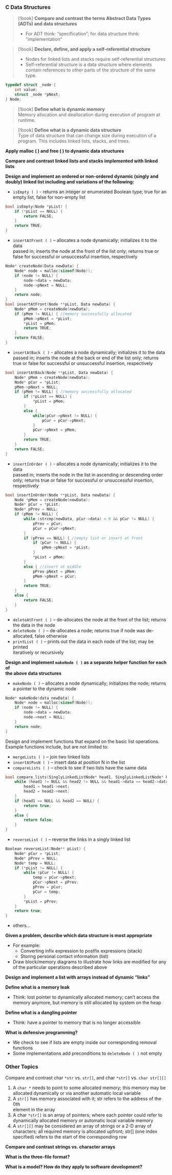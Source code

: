 ### C Data Structures  
>[!book] **Compare and contrast the terms Abstract Data Types (ADTs) and data structures**  
> - For ADT think: “specification”; for data structure think: “implementation”  

>[!book] **Declare, define, and apply a self-referential structure**  
> - Nodes for linked lists and stacks require self-referential structures  
> - Self-referential structure is a data structure where elements contain references to other parts of the structure of the same type.
```c
typedef struct _node {
	int value;
	struct _node *pNext;
} Node;
```


>[!book] **Define what is dynamic memory**  
>Memory allocation and deallocation during execution of program at runtime.

>[!book] **Define what is a dynamic data structure**  
> Type of data structure that can change size during execution of a program. This includes linked lists, stacks, and trees.

**Apply malloc ( ) and free ( ) to dynamic data structures**

**Compare and contrast linked lists and stacks implemented with linked lists**  

**Design and implement an ordered or non-ordered dynamic (singly and doubly) linked list including and variations of the following:**  
- `isEmpty ( )` - returns an integer or enumerated Boolean type; true for an  
empty list, false for non-empty list  
```c
bool isEmpty(Node *pList) {
	if (*pList == NULL) {
		return FALSE;
	}
	return TRUE;
}
```
- `insertAtFront ( )` – allocates a node dynamically; initializes it to the data  
passed in; inserts the node at the front of the list only; returns true or  
false for successful or unsuccessful insertion, respectively  
```c
Node* createNode(Data newData) {
	Node* node = malloc(sizeof(Node));
	if (node != NULL) {
		node->data = newData;
		node->pNext = NULL;
	}
	return node;
}
bool insertAtFront(Node **pList, Data newData) {
	Node* pMem = createNode(newData);
	if (pMem != NULL) { //memory successfully allocated
		pMem->pNext = *pList;
		*pList = pMem;
		return TRUE;
	}
	return FALSE;
}
```
- `insertAtBack ( )` - allocates a node dynamically; initializes it to the data  
passed in; inserts the node at the back or end of the list only; returns  
true or false for successful or unsuccessful insertion, respectively  
```c
bool insertAtBack(Node **pList, Data newData) {
	Node* pMem = createNode(newData);
	Node* pCur = *pList;
	pMem->pNext = NULL;
	if (pMem != NULL) { //memory successfully allocated
		if (*pList == NULL) {
			*pList = pMem;
		}
		else {
			while(pCur->pNext != NULL) {
				pCur = pCur->pNext;
			}
			pCur->pNext = pMem;
		}
		return TRUE;
	}
	return FALSE;
}
```
- `insertInOrder ( )` - allocates a node dynamically; initializes it to the data  
passed in; inserts the node in the list in ascending or descending order  
only; returns true or false for successful or unsuccessful insertion, respectively  
```c
bool insertInOrder(Node **pList, Data newData) {
	Node *pMem = createNode(newData);
	Node* pCur = *pList;
	Node* pPrev = NULL;
	if (pMem != NULL) {
		while (strcmp(newData, pCur->data) < 0 && pCur != NULL) {
			pPrev = pCur;
			pCur = pCur->pNext;
		}
		if (pPrev == NULL) { //empty list or insert at front
			if (pCur != NULL) {
				pMem->pNext = *pList;
			}
			*pList = pMem;
		}
		else { //insert at middle
			pPrev-pNext = pMem;
			pMem->pNext = pCur;
		}
		return TRUE;
	}
	else {
		return FALSE;
	}
}
```
- `deleteAtFront ( )` – de-allocates the node at the front of the list; returns  
the data in the node  
- `deleteNode ( )` – de-allocates a node; returns true if node was de-  
allocated, false otherwise  
- `printList ( )` – prints out the data in each node of the list; may be printed  
iteratively or recursively  

**Design and implement `makeNode ( )` as a separate helper function for each of**  
**the above data structures**  
- `makeNode ( )` – allocates a node dynamically; initializes the node; returns a pointer to the dynamic node  
```c
Node* makeNode(data newData) {
	Node* node = malloc(sizeof(Node));
	if (node != NULL) {
		node->data = newData;
		node->next = NULL;
	}
	return node;
}
```
Design and implement functions that expand on the basic list operations.  
Example functions include, but are not limited to:  
- `mergeLists ( )` – join two linked lists  
- `insertAtPosN ( )` – insert data at position N in the list  
- `compareLists ( )` – check to see if two lists have the same data  
```c
bool compare_lists(SinglyLinkedListNode* head1, SinglyLinkedListNode* head2) {
	while (head1 != NULL && head2 != NULL && head1->data == head2->data) {
		head1 = head1->next;
		head2 = head2->next;
	}
	if (head1 == NULL && head2 == NULL) {
		return true;
	}
	else {
		return false;
	}
}
```

- `reverseList ( )` – reverse the links in a singly linked list  
```c
Boolean reverseList(Node** pList) {
    Node* pCur = *pList;
    Node* pPrev = NULL;
    Node* temp = NULL;
    if (*pList != NULL) {
        while (pCur != NULL) {
            temp = pCur->pNext;
            pCur->pNext = pPrev;
            pPrev = pCur;
            pCur = temp;
        }
        *pList = pPrev;
    }
    return true;
}
```
- others...  

**Given a problem, describe which data structure is most appropriate**  
- For example:  
	- Converting infix expression to postfix expressions (stack)  
	- Storing personal contact information (list)  
- Draw block/memory diagrams to illustrate how links are modified for any of the particular operations described above  

**Design and implement a list with arrays instead of dynamic “links”**  

**Define what is a memory leak**  
- Think: lost pointer to dynamically allocated memory; can’t access the  
memory anymore, but memory is still allocated by system on the heap  

**Define what is a dangling pointer**  
- Think: have a pointer to memory that is no longer accessible  

**What is defensive programming?**  
- We check to see if lists are empty inside our corresponding removal  
functions
- Some implementations add preconditions to `deleteNode ( )` not empty  

### Other Topics  
Compare and contrast char `*str` vs. `str[]`, and char `*str[]` vs. `char str[][]`  
1. A `char *` needs to point to some allocated memory; this memory may be  
allocated dynamically or via another automatic local variable  
2. A `str[]` has memory associated with it; str refers to the address of the 0th  
element in the array  
3. A char `*str[]` is an array of pointers; where each pointer could refer to  
dynamically allocated memory or automatic local variable memory  
4. A `str[][]` may be considered an array of strings or a 2-D array of  
characters; all required memory is allocated upfront; str[] (one index  
specified) refers to the start of the corresponding row  

**Compare and contrast strings vs. character arrays**  

**What is the three-file format?**  

**What is a model? How do they apply to software development?**